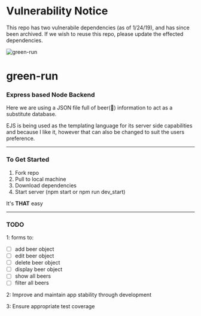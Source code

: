 # Vulnerability Notice
This repo has two vulnerabile dependencies (as of 1/24/19), and has since been archived. If we wish to reuse this repo, please update the effected dependencies.

![green-run](https://user-images.githubusercontent.com/82756/38709349-5c72995a-3e6f-11e8-9c50-8c067b699923.png)

# green-run
### Express based Node Backend

Here we are using a JSON file full of beer(:beers:) information to act as a substitute database.

EJS is being used as the templating language for its server side capabilities and because I like it, however that can also be changed to suit the users preference.

---

### To Get Started
1. Fork repo
2. Pull to local machine
3. Download dependencies
4. Start server (npm start or npm run dev_start)

It's **THAT** easy


---

### TODO

1: forms to:
- [ ] add beer object
- [ ] edit beer object
- [ ] delete beer object
- [ ] display beer object
- [ ] show all beers
- [ ] filter all beers

2: Improve and maintain app stability through development

3: Ensure appropriate test coverage
